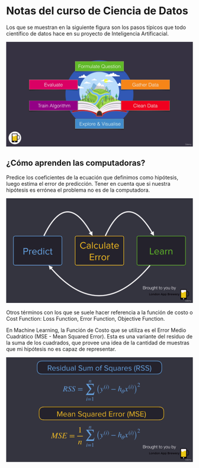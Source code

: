 # Notas del curso de Ciencia de Datos

Los que se muestran en la siguiente figura son los pasos típicos que todo científico de datos hace en su proyecto de Inteligencia Artificacial.

![Pasos](./figuras/data-scince-steps.png)

## ¿Cómo aprenden las computadoras?

Predice los coeficientes de la ecuación que definimos como hipótesis, luego estima el error de predicción. Tener en cuenta que si nuestra hipótesis es errónea el problema no es de la computadora.

![ML-Steps](./figuras/machine-learning-steps.png)

Otros términos con los que se suele hacer referencia a la función de costo o Cost Function: Loss Function, Error Function, Objective Function.

En Machine Learning, la Función de Costo que se utiliza es el Error Medio Cuadrático (MSE - Mean Squared Error). Esta es una variante del residuo de la suma de los cuadrados, que provee una idea de la cantidad de muestras que mi hipótesis no es capaz de representar.

![MSE](./figuras/MSE.png)